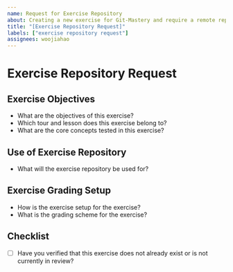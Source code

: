 ```yaml
---
name: Request for Exercise Repository
about: Creating a new exercise for Git-Mastery and require a remote repository on the Git-Mastery organization? Request one here.
title: "[Exercise Repository Request]"
labels: ["exercise repository request"]
assignees: woojiahao
---
```


# Exercise Repository Request

## Exercise Objectives

- What are the objectives of this exercise?
- Which tour and lesson does this exercise belong to?
- What are the core concepts tested in this exercise?

## Use of Exercise Repository

- What will the exercise repository be used for?

## Exercise Grading Setup

- How is the exercise setup for the exercise?
- What is the grading scheme for the exercise?

## Checklist

- [ ] Have you verified that this exercise does not already exist or is not currently in review?

